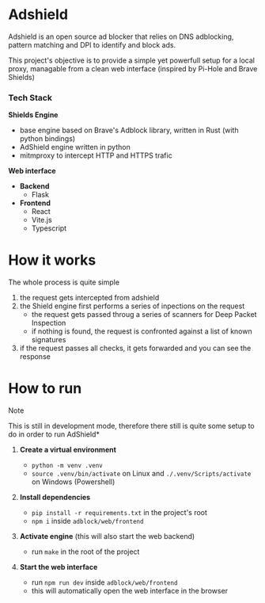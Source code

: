 # Adshield

Adshield is an open source ad blocker that relies on DNS adblocking, 
pattern matching and DPI to identify and block ads.

This project's objective is to provide a simple yet powerfull setup
for a local proxy, managable from a clean web interface
(inspired by Pi-Hole and Brave Shields)

### Tech Stack

**Shields Engine**
- base engine based on Brave's Adblock library, written in Rust (with python bindings)
- AdShield engine written in python
- mitmproxy to intercept HTTP and HTTPS trafic 

**Web interface**
- **Backend**
    - Flask
- **Frontend**
    - React
    - Vite.js
    - Typescript

# How it works
The whole process is quite simple

1. the request gets intercepted from adshield
2. the Shield engine first performs a series of inpections on the request
    - the request gets passed throug a series of scanners for Deep Packet Inspection
    - if nothing is found, the request is confronted against a list of known signatures
3. if the request passes all checks, it gets forwarded and you can see the response


# How to run


> [!NOTE]
> This is still in development mode, therefore there still is quite some
> setup to do in order to run AdShield*

1. **Create a virtual environment**  
    - `python -m venv .venv`
    - `source .venv/bin/activate` on Linux and `./.venv/Scripts/activate` on Windows (Powershell)

2. **Install dependencies**  
    - `pip install -r requirements.txt` in the project's root 
    - `npm i` inside `adblock/web/frontend`
    
3. **Activate engine** (this will also start the web backend)  
    - run `make` in the root of the project

4. **Start the web interface**
    - run `npm run dev` inside `adblock/web/frontend`
    - this will automatically open the web interface in the browser


